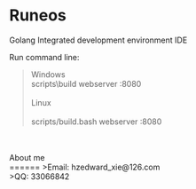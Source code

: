 Runeos
======

Golang Integrated development environment IDE

Run command line: <br>
>Windows <br>
>scripts\build webserver :8080 <br><br>
>Linux <br>  
>scripts/build.bash webserver :8080 <br>


<br>
<br>
About me<br>
======
>Email: hzedward_xie@126.com <br>
>QQ: 33066842 <br>
